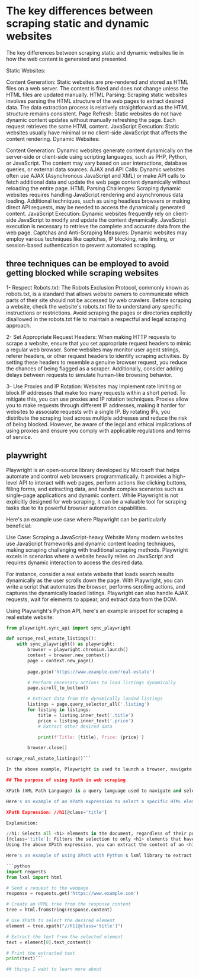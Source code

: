 # The key differences between scraping static and dynamic websites
The key differences between scraping static and dynamic websites lie in how the web content is generated and presented.

Static Websites:

Content Generation: Static websites are pre-rendered and stored as HTML files on a web server. The content is fixed and does not change unless the HTML files are updated manually.
HTML Parsing: Scraping static websites involves parsing the HTML structure of the web pages to extract desired data. The data extraction process is relatively straightforward as the HTML structure remains consistent.
Page Refresh: Static websites do not have dynamic content updates without manually refreshing the page. Each request retrieves the same HTML content.
JavaScript Execution: Static websites usually have minimal or no client-side JavaScript that affects the content rendering.
Dynamic Websites:

Content Generation: Dynamic websites generate content dynamically on the server-side or client-side using scripting languages, such as PHP, Python, or JavaScript. The content may vary based on user interactions, database queries, or external data sources.
AJAX and API Calls: Dynamic websites often use AJAX (Asynchronous JavaScript and XML) or make API calls to fetch additional data and update the web page content dynamically without reloading the entire page.
HTML Parsing Challenges: Scraping dynamic websites requires handling JavaScript rendering and asynchronous data loading. Additional techniques, such as using headless browsers or making direct API requests, may be needed to access the dynamically generated content.
JavaScript Execution: Dynamic websites frequently rely on client-side JavaScript to modify and update the content dynamically. JavaScript execution is necessary to retrieve the complete and accurate data from the web page.
Captchas and Anti-Scraping Measures: Dynamic websites may employ various techniques like captchas, IP blocking, rate limiting, or session-based authentication to prevent automated scraping.

## three techniques can be employed to avoid getting blocked while scraping websites

1- Respect Robots.txt: The Robots Exclusion Protocol, commonly known as robots.txt, is a standard that allows website owners to communicate which parts of their site should not be accessed by web crawlers. Before scraping a website, check the website's robots.txt file to understand any specific instructions or restrictions. Avoid scraping the pages or directories explicitly disallowed in the robots.txt file to maintain a respectful and legal scraping approach.

2- Set Appropriate Request Headers: When making HTTP requests to scrape a website, ensure that you set appropriate request headers to mimic a regular web browser. Some websites may monitor user agent strings, referer headers, or other request headers to identify scraping activities. By setting these headers to resemble a genuine browser request, you reduce the chances of being flagged as a scraper. Additionally, consider adding delays between requests to simulate human-like browsing behavior.

3- Use Proxies and IP Rotation: Websites may implement rate limiting or block IP addresses that make too many requests within a short period. To mitigate this, you can use proxies and IP rotation techniques. Proxies allow you to make requests through different IP addresses, making it harder for websites to associate requests with a single IP. By rotating IPs, you distribute the scraping load across multiple addresses and reduce the risk of being blocked. However, be aware of the legal and ethical implications of using proxies and ensure you comply with applicable regulations and terms of service.

## playwright

Playwright is an open-source library developed by Microsoft that helps automate and control web browsers programmatically. It provides a high-level API to interact with web pages, perform actions like clicking buttons, filling forms, and extracting data, and handle complex scenarios such as single-page applications and dynamic content. While Playwright is not explicitly designed for web scraping, it can be a valuable tool for scraping tasks due to its powerful browser automation capabilities.

Here's an example use case where Playwright can be particularly beneficial:

Use Case: Scraping a JavaScript-heavy Website
Many modern websites use JavaScript frameworks and dynamic content loading techniques, making scraping challenging with traditional scraping methods. Playwright excels in scenarios where a website heavily relies on JavaScript and requires dynamic interaction to access the desired data.

For instance, consider a real estate website that loads search results dynamically as the user scrolls down the page. With Playwright, you can write a script that automates the browser, performs scrolling actions, and captures the dynamically loaded listings. Playwright can also handle AJAX requests, wait for elements to appear, and extract data from the DOM.

Using Playwright's Python API, here's an example snippet for scraping a real estate website:

```python
from playwright.sync_api import sync_playwright

def scrape_real_estate_listings():
    with sync_playwright() as playwright:
        browser = playwright.chromium.launch()
        context = browser.new_context()
        page = context.new_page()
        
        page.goto('https://www.example.com/real-estate')

        # Perform necessary actions to load listings dynamically
        page.scroll_to_bottom()

        # Extract data from the dynamically loaded listings
        listings = page.query_selector_all('.listing')
        for listing in listings:
            title = listing.inner_text('.title')
            price = listing.inner_text('.price')
            # Extract other desired data

            print(f'Title: {title}, Price: {price}')

        browser.close()

scrape_real_estate_listings()```

In the above example, Playwright is used to launch a browser, navigate to the real estate website, perform scrolling to load listings dynamically, and extract the desired data from each listing element. Playwright's powerful browser automation capabilities make it well-suited for such scenarios where traditional scraping techniques may fall short.

## The purpose of using Xpath in web scraping

XPath (XML Path Language) is a query language used to navigate and select elements in an XML or HTML document. In web scraping, XPath is commonly used to locate specific HTML elements within the structure of a webpage. It provides a powerful and flexible way to extract data from web pages by targeting specific elements based on their attributes, tag names, hierarchical relationships, and more.

Here's an example of an XPath expression to select a specific HTML element:

XPath Expression: //h1[@class='title']

Explanation:

//h1: Selects all <h1> elements in the document, regardless of their position.
[@class='title']: Filters the selection to only <h1> elements that have a class attribute with the value 'title'.
Using the above XPath expression, you can extract the content of an <h1> element with the class 'title' from a webpage.

Here's an example of using XPath with Python's lxml library to extract the text from an <h1> element with the class 'title' from a webpage:

```python
import requests
from lxml import html

# Send a request to the webpage
response = requests.get('https://www.example.com')

# Create an HTML tree from the response content
tree = html.fromstring(response.content)

# Use XPath to select the desired element
element = tree.xpath("//h1[@class='title']")

# Extract the text from the selected element
text = element[0].text_content()

# Print the extracted text
print(text)```

## things I wabt to learn more about
